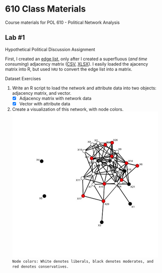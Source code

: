 # 610 Class Materials
Course materials for POL 610 - Political Network Analysis

## Lab #1
Hypothetical Political Discussion Assignment

First, I created an [edge list](../master/edgelist_pol.csv), only after I created a superfluous (*and time consuming*) adjacency matrix ([CSV](../master/politicalnetworkmatrix.csv), [XLSX](../master/politicalnetworkmatrix.xlsx)).
I easily loaded the ajacency matrix into R, but used `hRU` to convert the edge list into a matrix.

Dataset Exercises
1. Write an R script to load the network and attribute data into two objects: adjacency matrix, and vector.
   - [x] Adjacency matrix with network data  
   - [x] Vector with attribute data

2. Create a visualization of this network, with node colors.
   ![Pol Net Visualization](/pol_net.jpeg)  
   `Node colors: White denotes liberals, black denotes moderates, and red denotes conservatives.`
